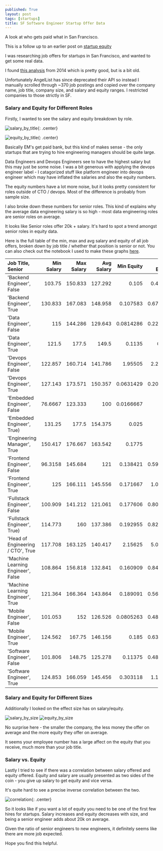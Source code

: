 ```yaml
---
published: True
layout: post
tags: [startups]
title: SF Software Engineer Startup Offer Data
---
```


A look at who gets paid what in San Francisco. 

This is a follow up to an earlier post on [startup equity](/Startup-Equity-TLDR)

<!--more-->

I was researching job offers for startups in San Francisco, and wanted to get some real data. 

I found [this analysis](https://www.codingvc.com/analyzing-angellist-job-postings-part-2-salary-and-equity-benchmarks) from 2014 which is pretty good, but is a bit old. 

Unfortunately AngelList has since deprecated their API so instead I manually scrolled through ~370 job postings and copied over the company name, job title, company size, and salary and equity ranges. I restricted companies to those strictly in SF. 

### Salary and Equity for Different Roles

Firstly, I wanted to see the salary and equity breakdown by role. 

![salary_by_title](/images/startup/salary_by_title.png){: .center}

![equity_by_title](/images/startup/equity_by_title.png){: .center}

Basically EM's get paid bank, but this kind of makes sense - the only startups that are trying to hire engineering managers should be quite large. 

Data Engineers and Devops Engineers see to have the highest salary but this may just be some noise. I was a bit generous with applying the devops engineer label - I catagorized stuff like platform engineer into devops engineer which may have inflated the salaries and also the equity numbers. 

The equity numbers have a lot more noise, but it looks pretty consistent for roles outside of CTO / devops. Most of the difference is probably from sample size. 

I also broke down these numbers for senior roles. This kind of explains why the average data engineering salary is so high - most data engineering roles are senior roles on average. 

It looks like Senior roles offer 20k + salary. It's hard to spot a trend amongst senior roles in equity data. 

Here is the full table of the min, max and avg salary and equity of all job offers, broken down by job title / whether that position is senior or not. You can also check out the notebook I used to make these graphs [here]().

|  Job Title, Senior                   |   Min Salary |   Max Salary |   Avg Salary |   Min Equity |   Max Equity |   Avg Equity |   Count |
|:-------------------------------------|-------------:|-------------:|-------------:|-------------:|-------------:|-------------:|--------:|
|  'Backend Engineer', False           |     103.75   |      150.833 |      127.292 |    0.105     |     0.44125  |     0.273125 |      24 |
|  'Backend Engineer', True            |     130.833  |      167.083 |      148.958 |    0.107583  |     0.679167 |     0.393375 |      12 |
|  'Data Engineer', False              |     115      |      144.286 |      129.643 |    0.0814286 |     0.225714 |     0.153571 |       7 |
|  'Data Engineer', True               |     121.5    |      177.5   |      149.5   |    0.1135    |     0.747    |     0.43025  |      10 |
|  'Devops Engineer', False            |     122.857  |      160.714 |      141.786 |    1.95505   |     2.23024  |     2.09264  |      21 |
|  'Devops Engineer', True             |     127.143  |      173.571 |      150.357 |    0.0631429 |     0.204286 |     0.133714 |       7 |
|  'Embedded Engineer', False          |      76.6667 |      123.333 |      100     |    0.0166667 |     0.4      |     0.208333 |       3 |
|  'Embedded Engineer', True)          |     131.25   |      177.5   |      154.375 |    0.025     |     0.2      |     0.1125   |       4 |
|  'Engineering Manager', True         |     150.417  |      176.667 |      163.542 |    0.1775    |     0.55     |     0.36375  |      12 |
|  'Frontend Engineer', False          |      96.3158 |      145.684 |      121     |    0.138421  |     0.592105 |     0.365263 |      19 |
|  'Frontend Engineer', True           |     125      |      166.111 |      145.556 |    0.171667  |     1.06006  |     0.615861 |      18 |
|  'Fullstack Engineer', False         |     100.909  |      141.212 |      121.061 |    0.177606  |     0.809394 |     0.4935   |      33 |
|  'Fullstack Engineer', True)         |     114.773  |      160     |      137.386 |    0.192955  |     0.825909 |     0.509432 |      22 |
|  'Head of Engineering / CTO', True   |     117.708  |      163.125 |      140.417 |    2.15625   |     5.06042  |     3.60833  |      24 |
|  'Machine Learning Engineer', False  |     108.864  |      156.818 |      132.841 |    0.160909  |     0.840909 |     0.500909 |      22 |
|  'Machine Learning Engineer', True   |     121.364  |      166.364 |      143.864 |    0.189091  |     0.561818 |     0.375455 |      11 |
|  'Mobile Engineer', False            |     101.053  |      152     |      126.526 |    0.0805263 |     0.481579 |     0.281053 |      19 |
|  'Mobile Engineer', True             |     124.562  |      167.75  |      146.156 |    0.185     |     0.636875 |     0.410938 |      16 |
|  'Software Engineer', False          |     101.806  |      148.75  |      125.278 |    0.11375   |     0.488611 |     0.301181 |      36 |
|  'Software Engineer', True           |     124.853  |      166.059 |      145.456 |    0.303118  |     1.17474  |     0.738926 |      34 |

### Salary and Equity for Different Sizes

Additionally I looked on the effect size has on salary/equity. 

![salary_by_size](/images/startup/salary_by_size.png) ![equity_by_size](/images/startup/equity_by_size.png)

No surprise here - the smaller the company, the less money the offer on average and the more equity they offer on average. 

It seems your employee number has a large affect on the equity that you receive, much more than your job title. 


### Salary vs. Equity
Lastly I tried to see if there was a correlation between salary offered and equity offered. Equity and salary are usually presented as two sides of the coin - you give up salary to get equity and vice versa. 

It's quite hard to see a precise inverse correlation between the two. 

![correlation](/images/startup/salary_vs_equity.png){: .center}

So it looks like if you want a lot of equity you need to be one of the first few hires for startups. 
Salary increases and equity decreases with size, and being a senior engineer adds about 20k on average. 

Given the ratio of senior engineers to new engineers, it definitely seems like there are more job expected. 

Hope you find this helpful. 
